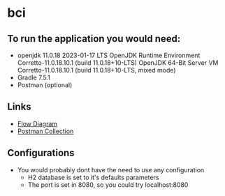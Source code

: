 # bci

## To run the application you would need:
- openjdk 11.0.18 2023-01-17 LTS OpenJDK Runtime Environment Corretto-11.0.18.10.1 (build 11.0.18+10-LTS) OpenJDK 64-Bit Server VM Corretto-11.0.18.10.1 (build 11.0.18+10-LTS, mixed mode)
- Gradle 7.5.1
- Postman (optional)

## Links
- [Flow Diagram](https://drive.google.com/file/d/1kbKlYjT-H06_dYpPOwKfSzYlESHbEWAO/view?usp=sharing)
- [Postman Collection](./collection)

## Configurations
- You would probably dont have the need to use any configuration
  - H2 database is set to it's defaults parameters
  - The port is set in 8080, so you could try localhost:8080
